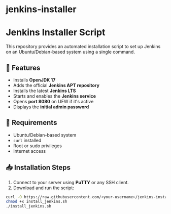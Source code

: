 # jenkins-installer
# Jenkins Installer Script

This repository provides an automated installation script to set up Jenkins on an Ubuntu/Debian-based system using a single command.

## 🚀 Features

- Installs **OpenJDK 17**
- Adds the official **Jenkins APT repository**
- Installs the latest **Jenkins LTS**
- Starts and enables the **Jenkins service**
- Opens **port 8080** on UFW if it's active
- Displays the **initial admin password**

## 🧰 Requirements

- Ubuntu/Debian-based system
- `curl` installed
- Root or sudo privileges
- Internet access

## 📥 Installation Steps

1. Connect to your server using **PuTTY** or any SSH client.
2. Download and run the script:

```bash
curl -O https://raw.githubusercontent.com/<your-username>/jenkins-installer/main/install_jenkins.sh
chmod +x install_jenkins.sh
./install_jenkins.sh
